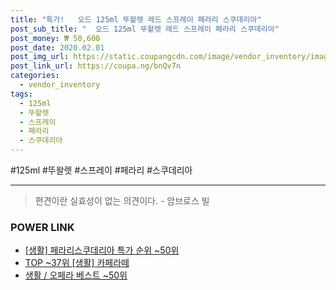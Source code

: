 ```yaml
--- 
title: "특가!   오드 125ml 뚜왈렛 레드 스프레이 페라리 스쿠데리아" 
post_sub_title: "  오드 125ml 뚜왈렛 레드 스프레이 페라리 스쿠데리아" 
post_money: ₩ 50,600 
post_date: 2020.02.01 
post_img_url: https://static.coupangcdn.com/image/vendor_inventory/images/2017/12/15/17/5/dcde7018-d7fe-4842-8592-e0174132c493.jpg 
post_link_url: https://coupa.ng/bnQv7n 
categories: 
  - vendor_inventory 
tags: 
  - 125ml 
  - 뚜왈렛 
  - 스프레이 
  - 페라리 
  - 스쿠데리아 
--- 
```

  #125ml #뚜왈렛 #스프레이 #페라리 #스쿠데리아 
<hr> 

> 편견이란 실효성이 없는 의견이다. - 암브로스 빌 


### POWER LINK

* <a href="https://blog.naver.com/sakai111/221792401182" target="_blank"> [생활] 페라리스쿠데리아 특가 순위 ~50위</a>
* <a href="https://blog.naver.com/fasyy4321/221777937383" target="_blank"> TOP ~37위 [생활] 카페라떼</a>
* <a href="https://blog.naver.com/santokki14/221791917667" target="_blank">생활 / 오페라 베스트 ~50위</a>
